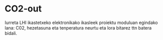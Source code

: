 # CO2-out
Iurreta LHI ikastetxeko elektronikako ikasleek proiektu moduluan egindako lana: C02, hezetasuna eta tenperatura neurtu eta lora bitarez ttn batera bidali.
